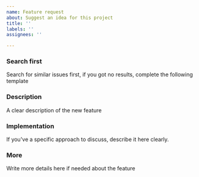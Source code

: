 ```yaml
---
name: Feature request
about: Suggest an idea for this project
title: ''
labels: ''
assignees: ''

---
```


### Search first

Search for similar issues first, if you got no results, complete the following template

### Description

A clear description of the new feature

### Implementation

If you've a specific approach to discuss, describe it here clearly.

### More

Write more details here if needed about the feature
